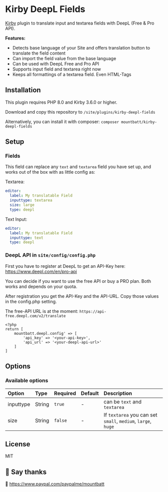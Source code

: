 # Kirby DeepL Fields

[Kirby](https://getkirby.com) plugin to translate input and textarea fields with DeepL (Free & Pro API).

**Features:**
 - Detects base language of your Site and offers translation button to translate the field content
 - Can import the field value from the base language
 - Can be used with DeepL Free and Pro API
 - Supports input field and textarea right now
 - Keeps all formattings of a textarea field. Even HTML-Tags

## Installation

This plugin requires PHP 8.0 and Kirby 3.6.0 or higher.

Download and copy this repository to ```/site/plugins/kirby-deepl-fields```

Alternatively, you can install it with composer: ```composer mountbatt/kirby-deepl-fields```


## Setup

### Fields

This field can replace any `text` and `textarea` field you have set up, and works out of the box with as little config as:

Textarea:
```yaml
editor:
  label: My translatable Field
  inputtype: textarea
  size: large
  type: deepl
```

Text Input:
```yaml
editor:
  label: My translatable Field
  inputtype: text
  type: deepl
```

### DeepL API in `site/config/config.php`

First you have to register at DeepL to get an API-Key here: 
https://www.deepl.com/en/pro-api

You can decide if you want to use the free API or buy a PRO plan. Both works and depends on your quota.

After registration you get the API-Key and the API-URL. Copy those values in the config.php setting.

The free-API URL is at the moment: `https://api-free.deepl.com/v2/translate`


````
<?php
return [
    mountbatt.deepl.config' => [
        'api_key' => '<your-api-key>',
        'api_url' => '<your-deepl-api-url>'
    ]
]
````

## Options

### Available options

| Option     | Type   | Required | Default                | Description                                                 |
|:-----------|:-------|:---------|:-----------------------|:------------------------------------------------------------|
| inputtype  | String | `true`   | -                      | can be `text` and `textarea`                                |
| size       | String | `false`  | -                      | If `textarea` you can set `small`, `medium`, `large`, `huge`|

## License

MIT

## 💚 Say thanks

💸 https://www.paypal.com/paypalme/mountbatt
